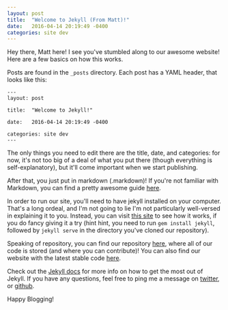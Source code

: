 ```yaml
---
layout: post
title:  "Welcome to Jekyll (From Matt)!"
date:   2016-04-14 20:19:49 -0400
categories: site dev
---
```


Hey there, Matt here! I see you've stumbled along to our awesome website! Here are a few basics on how this works.

Posts are found in the `_posts` directory. Each post has a YAML header, that looks like this:

```
---
layout: post

title:  "Welcome to Jekyll!"

date:   2016-04-14 20:19:49 -0400

categories: site dev
---
```

The only things you need to edit there are the title, date, and categories: for now, it's not too big of a deal of what you put there (though everything is self-explanatory), but it'll come important when we start publishing.

After that, you just put in markdown (.markdown)! If you're not familiar with Markdown, you can find a pretty awesome guide [here](https://github.com/adam-p/markdown-here/wiki/Markdown-Cheatsheet).

In order to run our site, you'll need to have jekyll installed on your computer. That's a long ordeal, and I'm not going to lie I'm not particularly well-versed in explaining it to you. Instead, you can visit [this site](http://jekyllrb.com/docs/home) to see how it works, if you do fancy giving it a try (hint hint, you need to run `gem install jekyll`, followed by `jekyll serve` in the directory you've cloned our repository).

Speaking of repository, you can find our repository [here](http://github.com/malsf21/blogs-test), where all of our code is stored (and where you can contribute)! You can also find our website with the latest stable code [here](http://matthewwang.me/shadblog).

Check out the [Jekyll docs](http://jekyllrb.com/docs/home) for more info on how to get the most out of Jekyll. If you have any questions, feel free to ping me a message on [twitter](http://twitter.com/malsf21), or [github](http://github.com/malsf21).

Happy Blogging!
